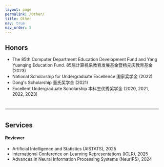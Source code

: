 ```yaml
---
layout: page
permalink: /Other/
title: Other
nav: true
nav_order: 5
---
```

## **Honors**

- The 85th Computer Department Education Development Fund and Yang Yuanqing Education Fund. 85届计算机系教育发展基金暨杨元庆教育基金 (2023)
- National Scholarship for Undergraduate Excellence 国家奖学金 (2022)
- Dong's Scholarship 董氏奖学金 (2021)
- Excellent Undergraduate Scholarship 本科生优秀奖学金 (2020, 2021, 2022, 2023)

<div style="margin-bottom: 40px;"></div>

---

<div style="margin-bottom: 40px;"></div>

## **Services**

<div style="margin-bottom: 20px;"></div>

#### Reviewer

- Artificial Intelligence and Statistics (AISTATS), 2025
- International Conference on Learning Representations (ICLR), 2025
- Advances in Neural Information Processing Systems (NeurIPS), 2024


<div style="margin-bottom: 20px;"></div>